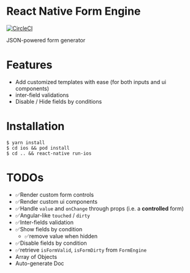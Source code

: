 # React Native Form Engine

[![CircleCI](https://circleci.com/gh/ng-kode/react-native-form-engine/tree/master.svg?style=shield)](https://circleci.com/gh/ng-kode/react-native-form-engine/tree/master)

JSON-powered form generator

# Features

- Add customized templates with ease (for both inputs and ui components)
- inter-field validations
- Disable / Hide fields by conditions

# Installation

```
$ yarn install
$ cd ios && pod install
$ cd .. && react-native run-ios
```

# TODOs

- ✅Render custom form controls
- ✅Render custom ui components
- ✅Handle `value` and `onChange` through props (i.e. a **controlled** form)
- ✅Angular-like `touched` / `dirty`
- ✅Inter-fields validation
- ✅Show fields by condition
  - ✅remove value when hidden
- ✅Disable fields by condition
- ✅retrieve `isFormValid`, `isFormDirty` from `FormEngine`
- Array of Objects
- Auto-generate Doc
